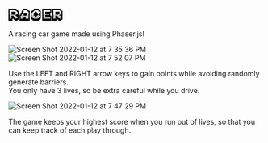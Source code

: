 ![alt text](https://github.com/aaronchan73/racer/blob/main/racer/assets/racerTitle1.PNG)

A racing car game made using Phaser.js!

<img width="800" alt="Screen Shot 2022-01-12 at 7 35 36 PM" src="https://user-images.githubusercontent.com/84891329/149263120-ce2dba1c-e2c2-46a6-98da-87ba661e620a.png">

<img width="800" alt="Screen Shot 2022-01-12 at 7 52 07 PM" src="https://user-images.githubusercontent.com/84891329/149263133-111e7974-c221-48d5-be60-1f32dd769421.png">

Use the LEFT and RIGHT arrow keys to gain points while avoiding randomly generate barriers. \
You only have 3 lives, so be extra careful while you drive.

<img width="800" alt="Screen Shot 2022-01-12 at 7 47 29 PM" src="https://user-images.githubusercontent.com/84891329/149263141-2c683355-9e12-4f36-84ea-142feb3d4c25.png">

The game keeps your highest score when you run out of lives, so that you can keep track of each play through.
